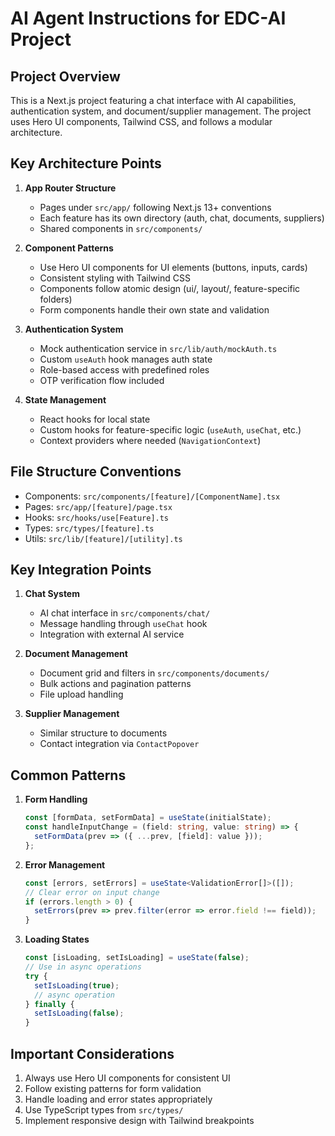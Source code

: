 # AI Agent Instructions for EDC-AI Project

## Project Overview
This is a Next.js project featuring a chat interface with AI capabilities, authentication system, and document/supplier management. The project uses Hero UI components, Tailwind CSS, and follows a modular architecture.

## Key Architecture Points
1. **App Router Structure**
   - Pages under `src/app/` following Next.js 13+ conventions
   - Each feature has its own directory (auth, chat, documents, suppliers)
   - Shared components in `src/components/`

2. **Component Patterns**
   - Use Hero UI components for UI elements (buttons, inputs, cards)
   - Consistent styling with Tailwind CSS
   - Components follow atomic design (ui/, layout/, feature-specific folders)
   - Form components handle their own state and validation

3. **Authentication System**
   - Mock authentication service in `src/lib/auth/mockAuth.ts`
   - Custom `useAuth` hook manages auth state
   - Role-based access with predefined roles
   - OTP verification flow included

4. **State Management**
   - React hooks for local state
   - Custom hooks for feature-specific logic (`useAuth`, `useChat`, etc.)
   - Context providers where needed (`NavigationContext`)

## File Structure Conventions
- Components: `src/components/[feature]/[ComponentName].tsx`
- Pages: `src/app/[feature]/page.tsx`
- Hooks: `src/hooks/use[Feature].ts`
- Types: `src/types/[feature].ts`
- Utils: `src/lib/[feature]/[utility].ts`

## Key Integration Points
1. **Chat System**
   - AI chat interface in `src/components/chat/`
   - Message handling through `useChat` hook
   - Integration with external AI service

2. **Document Management**
   - Document grid and filters in `src/components/documents/`
   - Bulk actions and pagination patterns
   - File upload handling

3. **Supplier Management**
   - Similar structure to documents
   - Contact integration via `ContactPopover`

## Common Patterns
1. **Form Handling**
   ```typescript
   const [formData, setFormData] = useState(initialState);
   const handleInputChange = (field: string, value: string) => {
     setFormData(prev => ({ ...prev, [field]: value }));
   };
   ```

2. **Error Management**
   ```typescript
   const [errors, setErrors] = useState<ValidationError[]>([]);
   // Clear error on input change
   if (errors.length > 0) {
     setErrors(prev => prev.filter(error => error.field !== field));
   }
   ```

3. **Loading States**
   ```typescript
   const [isLoading, setIsLoading] = useState(false);
   // Use in async operations
   try {
     setIsLoading(true);
     // async operation
   } finally {
     setIsLoading(false);
   }
   ```

## Important Considerations
1. Always use Hero UI components for consistent UI
2. Follow existing patterns for form validation
3. Handle loading and error states appropriately
4. Use TypeScript types from `src/types/`
5. Implement responsive design with Tailwind breakpoints